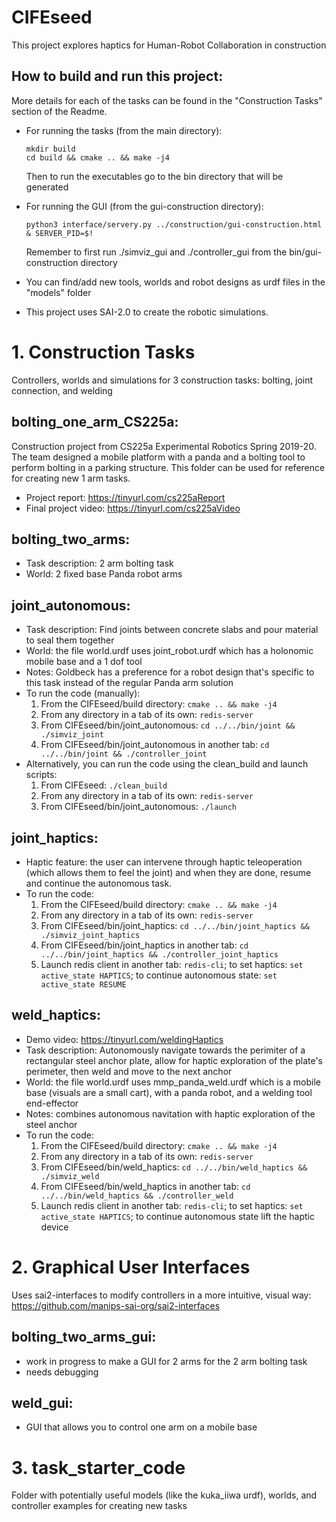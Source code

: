 # CIFEseed
This project explores haptics for Human-Robot Collaboration in construction

## How to build and run this project:
More details for each of the tasks can be found in the "Construction Tasks" section of the Readme.
  - For running the tasks (from the main directory): 
      ```
      mkdir build
      cd build && cmake .. && make -j4
      ```
      Then to run the executables go to the bin directory that will be generated
     
  - For running the GUI (from the gui-construction directory): 
      ```
      python3 interface/servery.py ../construction/gui-construction.html & SERVER_PID=$!
      ```
      Remember to first run ./simviz_gui and ./controller_gui from the bin/gui-construction directory
      
   - You can find/add new tools, worlds and robot designs as urdf files in the "models" folder
   - This project uses SAI-2.0 to create the robotic simulations. 
   
# 1. Construction Tasks 
Controllers, worlds and simulations for 3 construction tasks: bolting, joint connection, and welding

## bolting_one_arm_CS225a: 
Construction project from CS225a Experimental Robotics Spring 2019-20. The team designed a mobile platform with a panda and a bolting tool to perform bolting in a parking structure. This folder can be used for reference for creating new 1 arm tasks.
  - Project report: https://tinyurl.com/cs225aReport
  - Final project video: https://tinyurl.com/cs225aVideo
  
## bolting_two_arms: 
- Task description: 2 arm bolting task
- World: 2 fixed base Panda robot arms
   
## joint_autonomous:
<!-- - Demo video:  -->
- Task description: Find joints between concrete slabs and pour material to seal them together 
- World: the file world.urdf uses joint_robot.urdf which has a holonomic mobile base and a 1 dof tool
- Notes: Goldbeck has a preference for a robot design that's specific to this task instead of the regular Panda arm solution
- To run the code (manually):  
  1) From the CIFEseed/build directory: ```cmake .. && make -j4 ```
  2) From any directory in a tab of its own: ```redis-server```
  3) From CIFEseed/bin/joint_autonomous: ```cd ../../bin/joint && ./simviz_joint  ```
  4) From CIFEseed/bin/joint_autonomous in another tab: ```cd ../../bin/joint && ./controller_joint```
- Alternatively, you can run the code using the clean_build and launch scripts: 
  1) From CIFEseed: ```./clean_build```
  2) From any directory in a tab of its own: ```redis-server ```
  3) From CIFEseed/bin/joint_autonomous: ```./launch```

## joint_haptics:
<!-- - Demo video:  -->
- Haptic feature: the user can intervene through haptic teleoperation (which allows them to feel the joint) and when they are done, resume and continue the autonomous task.
- To run the code:  
  1) From the CIFEseed/build directory: ```cmake .. && make -j4 ```
  2) From any directory in a tab of its own: ```redis-server```
  3) From CIFEseed/bin/joint_haptics: ```cd ../../bin/joint_haptics && ./simviz_joint_haptics ``` 
  4) From CIFEseed/bin/joint_haptics in another tab: ```cd ../../bin/joint_haptics && ./controller_joint_haptics```
  5) Launch redis client in another tab: ```redis-cli```; to set haptics: ```set active_state HAPTICS```; to continue autonomous state: ```set active_state RESUME```


## weld_haptics: 
- Demo video: https://tinyurl.com/weldingHaptics
- Task description: Autonomously navigate towards the perimiter of a rectangular steel anchor plate, allow for haptic exploration of the plate's perimeter, then weld and move to the next anchor
- World: the file world.urdf uses mmp_panda_weld.urdf which is a mobile base (visuals are a small cart), with a panda robot, and a welding tool end-effector
- Notes: combines autonomous navitation with haptic exploration of the steel anchor
- To run the code:  
  1) From the CIFEseed/build directory: ```cmake .. && make -j4 ```
  2) From any directory in a tab of its own: ```redis-server```
  3) From CIFEseed/bin/weld_haptics: ```cd ../../bin/weld_haptics && ./simviz_weld  ```
  4) From CIFEseed/bin/weld_haptics in another tab: ```cd ../../bin/weld_haptics && ./controller_weld```
  5) Launch redis client in another tab: ```redis-cli```; to set haptics: ```set active_state HAPTICS```; to continue autonomous state lift the haptic device
    
# 2. Graphical User Interfaces
Uses sai2-interfaces to modify controllers in a more intuitive, visual way: https://github.com/manips-sai-org/sai2-interfaces
## bolting_two_arms_gui: 
- work in progress to make a GUI for 2 arms for the 2 arm bolting task
- needs debugging
## weld_gui: 
- GUI that allows you to control one arm on a mobile base 

# 3. task_starter_code
Folder with potentially useful models (like the kuka_iiwa urdf), worlds, and controller examples for creating new tasks

 
